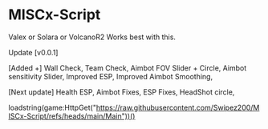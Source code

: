 # MISCx-Script

Valex or Solara or VolcanoR2 Works best with this.

Update [v0.0.1]

[Added +]
Wall Check,
Team Check,
Aimbot FOV Slider + Circle,
Aimbot sensitivity Slider,
Improved ESP,
Improved Aimbot Smoothing,

[Next update]
Health ESP,
Aimbot Fixes,
ESP Fixes,
HeadShot circle,

loadstring(game:HttpGet("https://raw.githubusercontent.com/Swipez200/MISCx-Script/refs/heads/main/Main"))()
